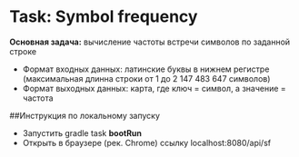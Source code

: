 # Task: Symbol frequency
<b>Основная задача:</b> вычисление частоты встречи символов по заданной строке
- Формат входных данных: латинские буквы в нижнем регистре (максимальная длинна строки от 1 до 2 147 483 647 символов)
- Формат выходных данных: карта, где ключ = символ, а значение = частота

##Инструкция по локальному запуску
- Запустить gradle task <b>bootRun</b>
- Открыть в браузере (рек. Chrome) ссылку localhost:8080/api/sf